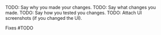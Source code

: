 TODO: Say why you made your changes.
TODO: Say what changes you made.
TODO: Say how you tested you changes.
TODO: Attach UI screenshots (if you changed the UI).

Fixes #TODO

<!--

Do not open a pull request until you have:

* Run `make pre-commit -B` to fix codegen and lint problems (build will fail).
* [Sign-off your commits](https://github.com/apps/dco/) (otherwise the DCO check will fail).
* Use [a conventional commit message](https://www.conventionalcommits.org/en/v1.0.0/).


When you open your PR

* "Fixes #" is in both the PR title (for release notes) and this description (to automatically link and close the issue).
* Create the PR as draft.
* Once build are green, mark your PR "Ready for review".

When changes are requested, please address them and then dismiss the review to get it reviewed again.

-->